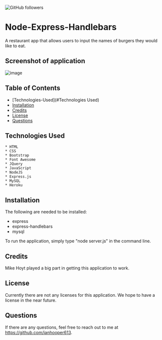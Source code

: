 ![GitHub followers](https://img.shields.io/github/followers/ianhooper613?label=Follow&style=social)



# Node-Express-Handlebars
A restaurant app that allows users to input the names of burgers they would like to eat.




## Screenshot of application
![image](https://user-images.githubusercontent.com/60622571/82159691-14b55f80-985e-11ea-96c6-3bcc639d7780.png)







## Table of Contents
  * [Technologies-Used](#Technologies Used)  
  * [Installation](#Installation)
  * [Credits](#Credits)
  * [License](#License)
  * [Questions](#Questions)






  ## Technologies Used
    * HTML
    * CSS
    * Bootstrap
    * Font Awesome
    * JQuery
    * JavaScript
    * NodeJS
    * Express.js
    * MySQL
    * Heroku



  ## Installation
  The following are needed to be installed:

  * express
  * express-handlebars
  * mysql

  To run the application, simply type "node server.js" in the command line.






  ## Credits
  Mike Hoyt played a big part in getting this application to work.






  ## License
  Currently there are not any licenses for this application.  We hope to have a license in the near future.





  ## Questions
  If there are any questions, feel free to reach out to me at https://github.com/ianhooper613.